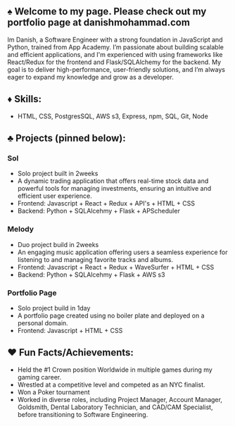 ## ♠️ Welcome to my page. Please check out my portfolio page at danishmohammad.com 

Im Danish, a Software Engineer with a strong foundation in JavaScript and Python, trained from App Academy. I’m passionate about building scalable and efficient applications, and I'm experienced with using frameworks like React/Redux for the frontend and Flask/SQLAlchemy for the backend. My goal is to deliver high-performance, user-friendly solutions, and I’m always eager to expand my knowledge and grow as a developer.

## ♦️ Skills: 
- HTML, CSS, PostgresSQL, AWS s3, Express, npm, SQL, Git, Node 

## ♣️ Projects (pinned below):
### Sol
- Solo project built in 2weeks
- A dynamic trading application that offers real-time stock data and powerful tools for managing investments, ensuring an intuitive and efficient user experience.
- Frontend: Javascript + React + Redux + API's + HTML + CSS
- Backend: Python + SQLAlcehmy + Flask + APScheduler
### Melody
- Duo project build in 2weeks 
- An engaging music application offering users a seamless experience for listening to and managing favorite tracks and albums.
- Frontend: Javascript + React + Redux + WaveSurfer + HTML + CSS
- Backend: Python + SQLAlcehmy + Flask + AWS s3
### Portfolio Page
- Solo project build in 1day 
- A portfolio page created using no boiler plate and deployed on a personal domain.
- Frontend: Javascript + HTML + CSS

## ♥️ Fun Facts/Achievements:
- Held the #1 Crown position Worldwide in multiple games during my gaming career.
- Wrestled at a competitive level and competed as an NYC finalist.
- Won a Poker tournament 
- Worked in diverse roles, including Project Manager, Account Manager, Goldsmith, Dental Laboratory Technician, and CAD/CAM Specialist, before transitioning to Software Engineering.


